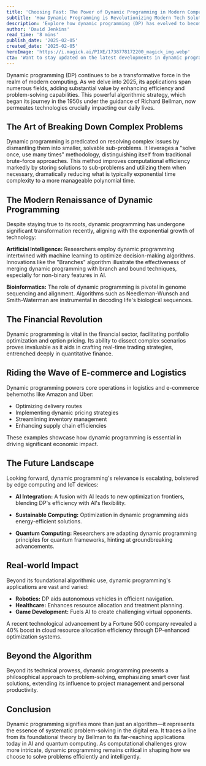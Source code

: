 ```yaml
---
title: 'Choosing Fast: The Power of Dynamic Programming in Modern Computing'
subtitle: 'How Dynamic Programming is Revolutionizing Modern Tech Solutions'
description: 'Explore how dynamic programming (DP) has evolved to become a cornerstone of modern computing efficiency, solving complex problems across various sectors including AI, finance, and logistics. Discover the latest trends and applications that are shaping the future of technology.'
author: 'David Jenkins'
read_time: '8 mins'
publish_date: '2025-02-05'
created_date: '2025-02-05'
heroImage: 'https://i.magick.ai/PIXE/1738778172200_magick_img.webp'
cta: 'Want to stay updated on the latest developments in dynamic programming and other cutting-edge computing technologies? Follow us on LinkedIn for regular insights into the future of tech innovation!'
---
```


Dynamic programming (DP) continues to be a transformative force in the realm of modern computing. As we delve into 2025, its applications span numerous fields, adding substantial value by enhancing efficiency and problem-solving capabilities. This powerful algorithmic strategy, which began its journey in the 1950s under the guidance of Richard Bellman, now permeates technologies crucially impacting our daily lives.

## The Art of Breaking Down Complex Problems

Dynamic programming is predicated on resolving complex issues by dismantling them into smaller, solvable sub-problems. It leverages a "solve once, use many times" methodology, distinguishing itself from traditional brute-force approaches. This method improves computational efficiency markedly by storing solutions to sub-problems and utilizing them when necessary, dramatically reducing what is typically exponential time complexity to a more manageable polynomial time.

## The Modern Renaissance of Dynamic Programming

Despite staying true to its roots, dynamic programming has undergone significant transformation recently, aligning with the exponential growth of technology:

**Artificial Intelligence:** Researchers employ dynamic programming intertwined with machine learning to optimize decision-making algorithms. Innovations like the "Branches" algorithm illustrate the effectiveness of merging dynamic programming with branch and bound techniques, especially for non-binary features in AI.

**Bioinformatics:** The role of dynamic programming is pivotal in genome sequencing and alignment. Algorithms such as Needleman-Wunsch and Smith-Waterman are instrumental in decoding life's biological sequences.

## The Financial Revolution

Dynamic programming is vital in the financial sector, facilitating portfolio optimization and option pricing. Its ability to dissect complex scenarios proves invaluable as it aids in crafting real-time trading strategies, entrenched deeply in quantitative finance.

## Riding the Wave of E-commerce and Logistics

Dynamic programming powers core operations in logistics and e-commerce behemoths like Amazon and Uber: 

- Optimizing delivery routes 
- Implementing dynamic pricing strategies 
- Streamlining inventory management 
- Enhancing supply chain efficiencies 

These examples showcase how dynamic programming is essential in driving significant economic impact.

## The Future Landscape

Looking forward, dynamic programming's relevance is escalating, bolstered by edge computing and IoT devices:

- **AI Integration:** A fusion with AI leads to new optimization frontiers, blending DP's efficiency with AI's flexibility.
  
- **Sustainable Computing:** Optimization in dynamic programming aids energy-efficient solutions.
  
- **Quantum Computing:** Researchers are adapting dynamic programming principles for quantum frameworks, hinting at groundbreaking advancements.

## Real-world Impact

Beyond its foundational algorithmic use, dynamic programming's applications are vast and varied:

- **Robotics:** DP aids autonomous vehicles in efficient navigation. 
- **Healthcare:** Enhances resource allocation and treatment planning. 
- **Game Development:** Fuels AI to create challenging virtual opponents.

A recent technological advancement by a Fortune 500 company revealed a 40% boost in cloud resource allocation efficiency through DP-enhanced optimization systems.

## Beyond the Algorithm

Beyond its technical prowess, dynamic programming presents a philosophical approach to problem-solving, emphasizing smart over fast solutions, extending its influence to project management and personal productivity.

## Conclusion

Dynamic programming signifies more than just an algorithm—it represents the essence of systematic problem-solving in the digital era. It traces a line from its foundational theory by Bellman to its far-reaching applications today in AI and quantum computing. As computational challenges grow more intricate, dynamic programming remains critical in shaping how we choose to solve problems efficiently and intelligently.